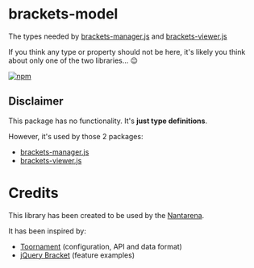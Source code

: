 # brackets-model

The types needed by [brackets-manager.js](https://github.com/Drarig29/brackets-manager.js) and [brackets-viewer.js](https://github.com/Drarig29/brackets-viewer.js)

If you think any type or property should not be here, it's likely you think about only one of the two libraries... 😉

[![npm](https://img.shields.io/npm/v/brackets-model.svg)](https://www.npmjs.com/package/brackets-model)

## Disclaimer

This package has no functionality. It's **just type definitions**.

However, it's used by those 2 packages:

- [brackets-manager.js](https://github.com/Drarig29/brackets-manager.js)
- [brackets-viewer.js](https://github.com/Drarig29/brackets-viewer.js)

# Credits

This library has been created to be used by the [Nantarena](https://nantarena.net/).

It has been inspired by:

- [Toornament](https://www.toornament.com/en_US/) (configuration, API and data format)
- [jQuery Bracket](http://www.aropupu.fi/bracket/) (feature examples)